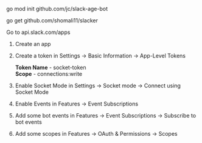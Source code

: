 go mod init github.com/jc/slack-age-bot

go get github.com/shomali11/slacker


Go to api.slack.com/apps

1) Create an app

2) Create a token in Settings -> Basic Information -> App-Level Tokens
    
    **Token Name** - socket-token    
    **Scope** - connections:write
3) Enable Socket Mode in Settings -> Socket mode -> Connect using Socket Mode
4) Enable Events in Features -> Event Subscriptions
5) Add some bot events in Features -> Event Subscriptions -> Subscribe to bot events
6) Add some scopes in Features -> OAuth & Permissions -> Scopes



